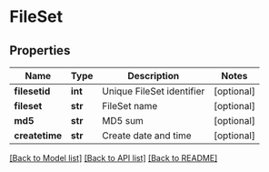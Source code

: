 # FileSet

## Properties
Name | Type | Description | Notes
------------ | ------------- | ------------- | -------------
**filesetid** | **int** | Unique FileSet identifier | [optional] 
**fileset** | **str** | FileSet name | [optional] 
**md5** | **str** | MD5 sum | [optional] 
**createtime** | **str** | Create date and time | [optional] 

[[Back to Model list]](../README.md#documentation-for-models) [[Back to API list]](../README.md#documentation-for-api-endpoints) [[Back to README]](../README.md)

